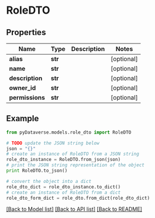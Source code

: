 # RoleDTO


## Properties

Name | Type | Description | Notes
------------ | ------------- | ------------- | -------------
**alias** | **str** |  | [optional] 
**name** | **str** |  | [optional] 
**description** | **str** |  | [optional] 
**owner_id** | **str** |  | [optional] 
**permissions** | **str** |  | [optional] 

## Example

```python
from pyDataverse.models.role_dto import RoleDTO

# TODO update the JSON string below
json = "{}"
# create an instance of RoleDTO from a JSON string
role_dto_instance = RoleDTO.from_json(json)
# print the JSON string representation of the object
print RoleDTO.to_json()

# convert the object into a dict
role_dto_dict = role_dto_instance.to_dict()
# create an instance of RoleDTO from a dict
role_dto_form_dict = role_dto.from_dict(role_dto_dict)
```
[[Back to Model list]](../README.md#documentation-for-models) [[Back to API list]](../README.md#documentation-for-api-endpoints) [[Back to README]](../README.md)



